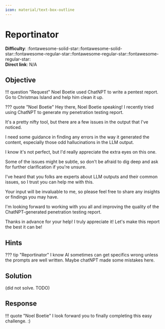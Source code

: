 ```yaml
---
icon: material/text-box-outline
---
```


# Reportinator

**Difficulty**: :fontawesome-solid-star::fontawesome-solid-star::fontawesome-regular-star::fontawesome-regular-star::fontawesome-regular-star:<br/>
**Direct link**: N/A

## Objective

!!! question "Request"
    Noel Boetie used ChatNPT to write a pentest report. Go to Christmas Island and help him clean it up.

??? quote "Noel Boetie"
    Hey there, Noel Boetie speaking! I recently tried using ChatNPT to generate my penetration testing report.

It's a pretty nifty tool, but there are a few issues in the output that I've noticed.

I need some guidance in finding any errors in the way it generated the content, especially those odd hallucinations in the LLM output.

I know it's not perfect, but I'd really appreciate the extra eyes on this one.

Some of the issues might be subtle, so don't be afraid to dig deep and ask for further clarification if you're unsure.

I've heard that you folks are experts about LLM outputs and their common issues, so I trust you can help me with this.

Your input will be invaluable to me, so please feel free to share any insights or findings you may have.

I'm looking forward to working with you all and improving the quality of the ChatNPT-generated penetration testing report.

Thanks in advance for your help! I truly appreciate it! Let's make this report the best it can be!

## Hints

??? tip "Reportinator"
    I know AI sometimes can get specifics wrong unless the prompts are well written. Maybe chatNPT made some mistakes here.

## Solution

 (did not solve. TODO)

## Response

!!! quote "Noel Boetie"
    I look forward you to finally completing this easy challenge. :) 
